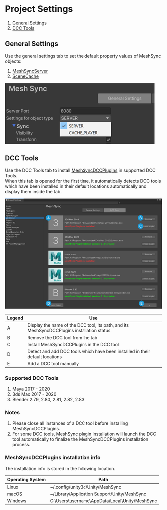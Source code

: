 # Project Settings

1. [General Settings](#general-settings)
1. [DCC Tools](#dcc-tools)

## General Settings

Use the general settings tab to set the default property values of
MeshSync objects:
1. [MeshSyncServer](MeshSyncServer.md)
2. [SceneCache](SceneCache.md)

![ProjectSettingsGeneral](../images/ProjectSettingsGeneral.png)


## DCC Tools

Use the DCC Tools tab to install 
[MeshSyncDCCPlugins](https://github.com/Unity-Technologies/MeshSyncDCCPlugins) 
in supported DCC Tools.  
When this tab is opened for the first time, 
it automatically detects DCC tools which have been 
installed in their default locations automatically and 
display them inside the tab.

![ProjectSettingsDCCTools](../images/ProjectSettingsDCCTools.png)

| Legend  | Use                                                                                       | 
| ------- | ----------------------------------------------------------------------------------------- | 
| A       | Display the name of the DCC tool, its path, and its MeshSyncDCCPlugins installation status|   
| B       | Remove the DCC tool from the tab                                                          |   
| C       | Install MeshSyncDCCPlugins in the DCC tool                                                |  
| D       | Detect and add DCC tools which have been installed in their default locations             |  
| E       | Add a DCC tool manually                                                                   | 

### Supported DCC Tools

1. Maya 2017 - 2020
2. 3ds Max 2017 - 2020
3. Blender 2.79, 2.80, 2.81, 2.82, 2.83

### Notes

1. Please close all instances of a DCC tool before installing MeshSyncDCCPlugins.
2. For some DCC tools, MeshSync plugin installation will launch the DCC tool automatically 
   to finalize the MeshSyncDCCPlugins installation process.

### MeshSyncDCCPlugins installation info

The installation info is stored in the following location.

| Operating System  | Path                                              | 
| ----------------- | --------------------------------------------------| 
| Linux             | ~/.config/unity3d/Unity/MeshSync                  |   
| macOS             | ~/Library/Application Support/Unity/MeshSync      |   
| Windows           | C:\Users\username\AppData\Local\Unity\MeshSync    |  


